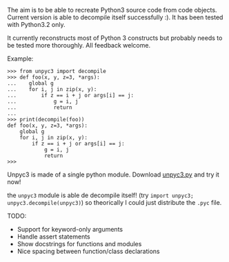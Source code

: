 The aim is to be able to recreate Python3 source code from code objects.  Current version is able to decompile itself successfully :).  It has been tested with Python3.2 only.

It currently reconstructs most of Python 3 constructs but probably needs to be tested more thoroughly.  All feedback welcome.

Example:

```
>>> from unpyc3 import decompile
>>> def foo(x, y, z=3, *args):
...    global g
...    for i, j in zip(x, y):
...        if z == i + j or args[i] == j:
...            g = i, j
...            return
...    
>>> print(decompile(foo))
def foo(x, y, z=3, *args):
    global g
    for i, j in zip(x, y):
        if z == i + j or args[i] == j:
            g = i, j
            return
>>>
```

Unpyc3 is made of a single python module.  Download [unpyc3.py](http://unpyc3.googlecode.com/svn/trunk/unpyc3.py) and try it now!

the `unpyc3` module is able de decompile itself! (try `import unpyc3; unpyc3.decompile(unpyc3)`) so theorically I could just distribute the `.pyc` file.

TODO:
  * Support for keyword-only arguments
  * Handle assert statements
  * Show docstrings for functions and modules
  * Nice spacing between function/class declarations